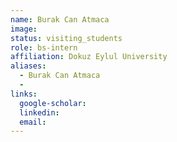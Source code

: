 ```yaml
---
name: Burak Can Atmaca
image: 
status: visiting_students
role: bs-intern
affiliation: Dokuz Eylul University
aliases:
  - Burak Can Atmaca
  - 
links:
  google-scholar: 
  linkedin: 
  email: 
---
```






